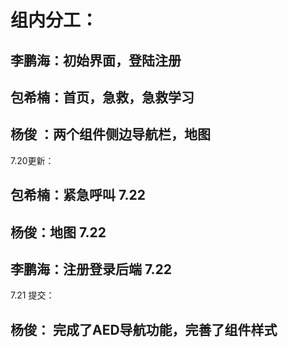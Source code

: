 # 组内分工：

  ## 李鹏海：初始界面，登陆注册
  ## 包希楠：首页，急救，急救学习
  ## 杨俊  ：两个组件侧边导航栏，地图

7.20更新：

## 包希楠：紧急呼叫 7.22

## 杨俊：地图 7.22

## 李鹏海：注册登录后端 7.22
7.21 提交：
## 杨俊： 完成了AED导航功能，完善了组件样式
